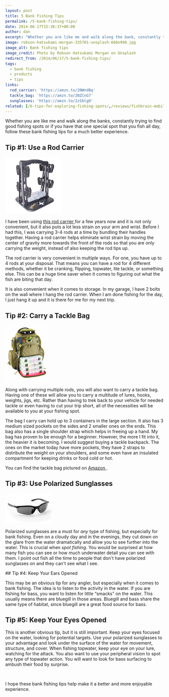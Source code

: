 ```yaml
---
layout: post
title: 5 Bank Fishing Tips
permalink: /5-bank-fishing-tips/
date: 2014-06-17T15:38:37+00:00
author: dan
excerpt: "Whether you are like me and walk along the bank, constantly trying to find good spots, or if you have that one spot that you fish all day, follow these bank fishing tips to make your experience much better."
image: robson-hatsukami-morgan-335701-unsplash-660x990.jpg
image_alt: Bank fishing tips
image_credit: Photo by Robson Hatsukami Morgan on Unsplash
redirect_from: /2014/06/17/5-bank-fishing-tips/
tags:
  - bank fishing
  - products
  - tips
links:
  rod_carrier: 'https://amzn.to/2NWndBq'
  tackle_bag: 'https://amzn.to/2NZCnG7'
  sunglasses: 'https://amzn.to/2zSblgO'
related: [/6-tips-for-exploring-fishing-spots/,/reviews/fishbrain-mobile-app,/5-tips-for-the-wacky-rig/,]
---
```

Whether you are like me and walk along the banks, constantly trying to find good fishing spots or if you have that one special spot that you fish all day, follow these bank fishing tips for a much better experience.

## Tip #1: Use a Rod Carrier

<a href="{{ page.links.rod_carrier }}"><img class="float-left" src="/images/rodmaster-fishing-rod-caddy.jpg" alt="RodMaster Rod & Reel Management System" width="180" height="180" /></a>

I have been using <a href="{{ page.links.rod_carrier }}" target="_blank">this rod carrier <i class="fas fa-external-link-alt"></i></a> for a few years now and it is not only convenient, but it also puts a lot less strain on your arm and wrist. Before I had this, I was carrying 3-4 rods at a time by bundling their handles together. Having a rod carrier helps eliminate wrist strain by moving the center of gravity more towards the front of the rods so that you are only carrying the weight, instead of also keeping the rod tips up.

The rod carrier is very convenient in multiple ways. For one, you have up to 4 rods at your disposal. That means you can have a rod for 4 different methods, whether it be cranking, flipping, topwater, lite tackle, or something else. This can be a huge time saver when it comes to figuring out what the fish are biting that day.

It is also convenient when it comes to storage. In my garage, I have 2 bolts on the wall where I hang the rod carrier. When I am done fishing for the day, I just hang it up and it is there for me for my next trip.

## Tip #2: Carry a Tackle Bag

<a href="{{ page.links.tackle_bag }}" target="_blank"><img class="float-left" src="/images/wild-river-NOMAD-lighted-tackle-backpack.jpg" alt="Wild River NOMAD Lighted Tackle Backpack" width="138" height="180" /></a>

Along with carrying multiple rods, you will also want to carry a tackle bag. Having one of these will allow you to carry a multitude of lures, hooks, weights, jigs, etc. Rather than having to trek back to your vehicle for needed tackle or even having to cut your trip short, all of the necessities will be available to you at your fishing spot.

The bag I carry can hold up to 3 containers in the large section. It also has 3 medium sized pockets on the sides and 2 smaller ones on the ends. This bag also has a single shoulder strap which helps in freeing up a hand. My bag has proven to be enough for a beginner. However, the more I fit into it, the heavier it is becoming. I would suggest buying a tackle backpack. The ones on the market today have more pockets, they have 2 straps to distribute the weight on your shoulders, and some even have an insulated compartment for keeping drinks or food cold or hot.

You can find the tackle bag pictured on <a href="{{ page.links.tackle_bag }}" target="_blank">Amazon <i class="fas fa-external-link-alt"></i></a>.

## Tip #3: Use Polarized Sunglasses

<a href="{{ page.links.sunglasses }}" target="_blank"><img class="float-left" src="/images/polarized-sunglasses.jpg" alt="Polarized Sunglasses" width="150" height="96" /></a>

Polarized sunglasses are a must for _any_ type of fishing, but especially for bank fishing. Even on a cloudy day and in the evenings, they cut down on the glare from the water dramatically and allow you to see further into the water. This is crucial when _spot fishing_. You would be surprised at how many fish you can see or how much underwater detail you can see with them. I point out fish all the time to people that don't have polarized sunglasses on and they can't see what I see.

<p style="clear: left;"></p>
## Tip #4: Keep Your Ears Opened

This may be an obvious tip for any angler, but especially when it comes to bank fishing. The idea is to listen to the activity in the water. If you are fishing for bass, you want to listen for little &#8220;smacks&#8221; on the water. This usually means there are bluegill in those areas. Bluegill and bass share the same type of habitat, since bluegill are a great food source for bass.

## Tip #5: Keep Your Eyes Opened

This is another obvious tip, but it is still important. Keep your eyes focused on the water, looking for potential targets. Use your polarized sunglasses to your advantage and look under the surface of the water for movement, structure, and cover. When fishing topwater, keep your eye on your lure, watching for the attack. You also want to use your peripheral vision to spot any type of topwater action. You will want to look for bass surfacing to ambush their food by surprise.

&nbsp;

I hope these bank fishing tips help make it a better and more enjoyable experience.
